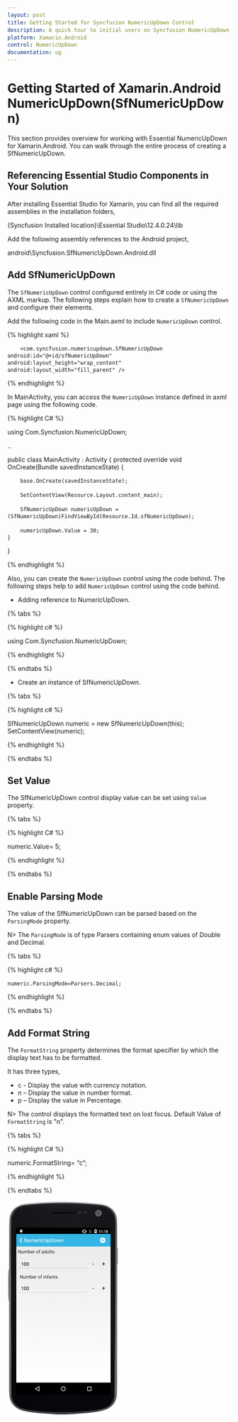 ```yaml
---
layout: post
title: Getting Started for Syncfusion NumericUpDown Control
description: A quick tour to initial users on Syncfusion NumericUpDown(SfNumericUpDown) control for Xamarin.Android platform 
platform: Xamarin.Android
control: NumericUpDown 
documentation: ug
---
```


# Getting Started of Xamarin.Android NumericUpDown(SfNumericUpDown)

This section provides overview for working with Essential NumericUpDown for Xamarin.Android. You can walk through the entire process of creating a SfNumericUpDown.

## Referencing Essential Studio Components in Your Solution	

After installing Essential Studio for Xamarin, you can find all the required assemblies in the installation folders,

{Syncfusion Installed location}\Essential Studio\12.4.0.24\lib

Add the following assembly references to the Android project,

android\Syncfusion.SfNumericUpDown.Android.dll

## Add SfNumericUpDown

The `SfNumericUpDown` control configured entirely in C# code or using the AXML markup. The following steps explain how to create a `SfNumericUpDown` and configure their elements.

Add the following code in the Main.axml to include `NumericUpDown` control.

{% highlight xaml %}

<?xml version="1.0" encoding="utf-8"?>
<LinearLayout xmlns:android="http://schemas.android.com/apk/res/android"
	android:orientation="vertical"
	android:layout_width="match_parent"
	android:layout_height="match_parent">

        <com.syncfusion.numericupdown.SfNumericUpDown 
	android:id="@+id/sfNumericUpDown"    
	android:layout_height="wrap_content" 
	android:layout_width="fill_parent" />

</LinearLayout> 
  
{% endhighlight %}

In MainActivity, you can access the `NumericUpDown` instance defined in axml page using the following code.

{% highlight C# %}

using Com.Syncfusion.NumericUpDown;

..

public class MainActivity : Activity
{
    protected override void OnCreate(Bundle savedInstanceState)
    {
    
        base.OnCreate(savedInstanceState);

        SetContentView(Resource.Layout.content_main);

        SfNumericUpDown numericUpDown = (SfNumericUpDown)FindViewById(Resource.Id.sfNumericUpDown);

        numericUpDown.Value = 30;
    }
}

{% endhighlight %}

Also, you can create the `NumericUpDown` control using the code behind. The following steps help to add `NumericUpDown` control using the code behind.

* Adding reference to NumericUpDown.

{% tabs %}

{% highlight c# %}

using Com.Syncfusion.NumericUpDown;

{% endhighlight %}

{% endtabs %}

* Create an instance of SfNumericUpDown.

{% tabs %}

{% highlight c# %}

SfNumericUpDown numeric = new SfNumericUpDown(this);
SetContentView(numeric);

{% endhighlight %}

{% endtabs %}

## Set Value

The SfNumericUpDown control display value can be set using `Value` property. 

{% tabs %}

{% highlight C# %}

numeric.Value= 5;

{% endhighlight %}

{% endtabs %}

## Enable Parsing Mode

The value of the SfNumericUpDown can be parsed based on the `ParsingMode` property. 

N> The `ParsingMode` is of type Parsers containing enum values of Double and Decimal.

{% tabs %}

{% highlight c# %}

	numeric.ParsingMode=Parsers.Decimal;
	
{% endhighlight %}

{% endtabs %}

## Add Format String

The `FormatString` property determines the format specifier by which the display text has to be formatted. 

It has three types,

* c - Display the value with currency notation.
* n – Display the value in number format.
* p – Display the value in Percentage.

N> The control displays the formatted text on lost focus. Default Value of `FormatString` is "n".

{% tabs %}

{% highlight C# %}

numeric.FormatString= “c”;

{% endhighlight %}

{% endtabs %}

![Xamarin.Android NumericUpDown getting started Image](images/gettingstarted.png)
